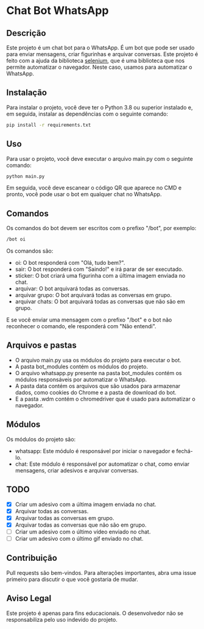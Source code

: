 # Chat Bot WhatsApp
## Descrição
Este projeto é um chat bot para o WhatsApp. É um bot que pode ser usado para enviar mensagens, criar figurinhas e arquivar conversas. Este projeto é feito com a ajuda da biblioteca [selenium](https://www.selenium.dev/), que é uma biblioteca que nos permite automatizar o navegador. Neste caso, usamos para automatizar o WhatsApp.

## Instalação
Para instalar o projeto, você deve ter o Python 3.8 ou superior instalado e, em seguida, instalar as dependências com o seguinte comando:
```bash
pip install -r requirements.txt
```

## Uso
Para usar o projeto, você deve executar o arquivo main.py com o seguinte comando:
```bash
python main.py
```
Em seguida, você deve escanear o código QR que aparece no CMD e pronto, você pode usar o bot em qualquer chat no WhatsApp.

## Comandos
Os comandos do bot devem ser escritos com o prefixo "/bot", por exemplo:
```bash
/bot oi
```
Os comandos são:
- oi: O bot responderá com "Olá, tudo bem?".
- sair: O bot responderá com "Saindo!" e irá parar de ser executado.
- sticker: O bot criará uma figurinha com a última imagem enviada no chat.
- arquivar: O bot arquivará todas as conversas.
- arquivar grupo: O bot arquivará todas as conversas em grupo.
- arquivar chats: O bot arquivará todas as conversas que não são em grupo.

E se você enviar uma mensagem com o prefixo "/bot" e o bot não reconhecer o comando, ele responderá com "Não entendi".

## Arquivos e pastas
- O arquivo main.py usa os módulos do projeto para executar o bot.
- A pasta bot_modules contém os módulos do projeto.
- O arquivo whatsapp.py presente na pasta bot_modules contém os módulos responsáveis por automatizar o WhatsApp.
- A pasta data contém os arquivos que são usados para armazenar dados, como cookies do Chrome e a pasta de download do bot.
- E a pasta .wdm contém o chromedriver que é usado para automatizar o navegador.

## Módulos
Os módulos do projeto são:
- whatsapp: Este módulo é responsável por iniciar o navegador e fechá-lo.
- chat: Este módulo é responsável por automatizar o chat, como enviar mensagens, criar adesivos e arquivar conversas.

## TODO
- [X] Criar um adesivo com a última imagem enviada no chat.
- [X] Arquivar todas as conversas.
- [X] Arquivar todas as conversas em grupo.
- [X] Arquivar todas as conversas que não são em grupo.
- [ ] Criar um adesivo com o último vídeo enviado no chat.
- [ ] Criar um adesivo com o último gif enviado no chat.

## Contribuição
Pull requests são bem-vindos. Para alterações importantes, abra uma issue primeiro para discutir o que você gostaria de mudar.

## Aviso Legal
Este projeto é apenas para fins educacionais. O desenvolvedor não se responsabiliza pelo uso indevido do projeto.